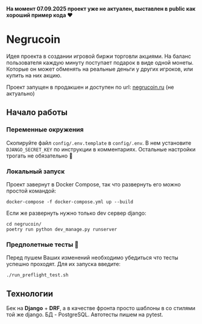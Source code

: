 **На момент 07.09.2025 проект уже не актуален, выставлен в public как хороший пример кода ❤️**

# Negrucoin
Идея проекта в создании игровой биржи торговли акциями.
На баланс пользователя каждую минуту поступает подарок
в виде одной монеты. Которые он может обменять на реальные деньги
у других игроков, или купить на них акцию.

Проект запущен в продакшен и доступен по url: [negrucoin.ru](https://negrucoin.ru) (не актуально)

## Начало работы
### Переменные окружения
Скопируйте файл `config/.env.template` в `config/.env`. В нем
установите `DJANGO_SECRET_KEY` по инструкции в комментариях.
Остальные настройки трогать не обязательно 🙂
### Локальный запуск
Проект завернут в Docker Compose, так что развернуть его можно простой командой:
```commandline
docker-compose -f docker-compose.yml up --build
```
Если же развернуть нужно только dev сервер django:
```commandline
cd negrucoin/
poetry run python dev_manage.py runserver
```
### Предполетные тесты 🛫
Перед пушем Ваших изменений необходимо убедиться что тесты
успешно проходят. Для их запуска введите:
```commandline
./run_preflight_test.sh
```

## Технологии
Бек на **Django** + **DRF**, а в качестве фронта просто шаблоны
в со стилями той же django. БД - PostgreSQL. Автотесты пишем на pytest.
